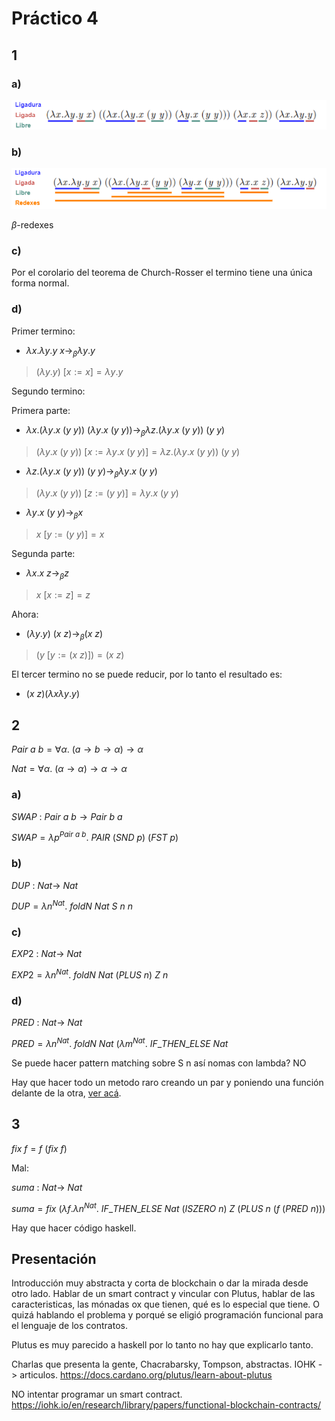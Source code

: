 # Práctico 4

## 1

### a)

![1a](./ej1pfa.png)

### b)

![1](./ej1pfaab.png)

$\beta$-redexes

### c)

Por el corolario del teorema de Church-Rosser el termino tiene una única forma normal.

### d)

Primer termino:

- $\lambda x.\lambda y.y~x \rightarrow_\beta \lambda y.y$

> $(\lambda y.y)~[x := x] = \lambda y.y$

Segundo termino:

Primera parte:

- $\lambda x.(\lambda y.x~(y~y))~(\lambda y.x~(y~y))
\rightarrow_\beta \lambda z.(\lambda y.x~(y~y))~(y~y)$

> $(\lambda y.x~(y~y))~[x := \lambda y.x~(y~y)]
= \lambda z.(\lambda y.x~(y~y))~(y~y)$

- $\lambda z.(\lambda y.x~(y~y))~(y~y) \rightarrow_\beta \lambda y.x~(y~y)$

> $(\lambda y.x~(y~y))~[z := (y~y)] = \lambda y.x~(y~y)$

- $\lambda y.x~(y~y) \rightarrow_\beta x$

> $x~[y := (y~y)] = x$

Segunda parte:

- $\lambda x.x~z \rightarrow_\beta z$

> $x~[x := z] = z$

Ahora:

- $(\lambda y.y)~(x~z) \rightarrow_\beta (x~z)$

> $(y~[y := (x~z)]) = (x~z)$

El tercer termino no se puede reducir, por lo tanto el resultado es:

- $(x~z) (\lambda x \lambda y . y)$

## 2

$Pair ~a ~b = \forall \alpha .~(a \rightarrow b \rightarrow \alpha) 
\rightarrow \alpha$

$Nat = \forall \alpha .~(\alpha \rightarrow \alpha) \rightarrow 
\alpha \rightarrow \alpha$

### a)

$SWAP ~: ~Pair ~a ~b \rightarrow Pair ~b ~a$

$SWAP = \lambda p^{Pair ~a ~b}. ~PAIR ~(SND ~p) ~(FST ~p)$

### b)

$DUP~ : ~Nat \rightarrow ~Nat$

$DUP = \lambda n^{Nat} . ~foldN ~Nat ~S ~n ~n$

### c)

$EXP2 ~: ~Nat \rightarrow ~Nat$

$EXP2 = \lambda n^{Nat} . ~foldN ~Nat ~(PLUS ~n) ~Z ~n$

### d)

$PRED ~: ~Nat \rightarrow ~Nat$

$PRED = \lambda n^{Nat} . ~foldN ~Nat ~(\lambda m^{Nat}. ~IF\_THEN\_ELSE ~Nat$

Se puede hacer pattern matching sobre S n así nomas con lambda? NO

Hay que hacer todo un metodo raro creando un par y poniendo una función delante
de la otra, [ver acá](https://gist.github.com/Sam-Serpoosh/30c558900df69291ff35128c1fe3b886).

## 3

$fix ~f = f ~(fix ~f)$

Mal:

$suma ~: ~Nat \rightarrow ~Nat$

$suma = fix ~(\lambda f. \lambda n^{Nat} . ~IF\_THEN\_ELSE ~Nat ~(ISZERO ~n) ~Z
~(PLUS ~n ~(f ~(PRED ~n)))$

Hay que hacer código haskell.

## Presentación

Introducción muy abstracta y corta de blockchain o dar la mirada desde otro lado.
Hablar de un smart contract y vincular con Plutus, hablar de las caracteristicas,
las mónadas ox que tienen, qué es lo especial que tiene. O quizá hablando el
problema y porqué se eligió programación funcional para el lenguaje de los contratos.

Plutus es muy parecido a haskell por lo tanto no hay que explicarlo tanto.

Charlas que presenta la gente, Chacrabarsky, Tompson, abstractas.
IOHK -> articulos.
https://docs.cardano.org/plutus/learn-about-plutus

NO intentar programar un smart contract.
https://iohk.io/en/research/library/papers/functional-blockchain-contracts/
